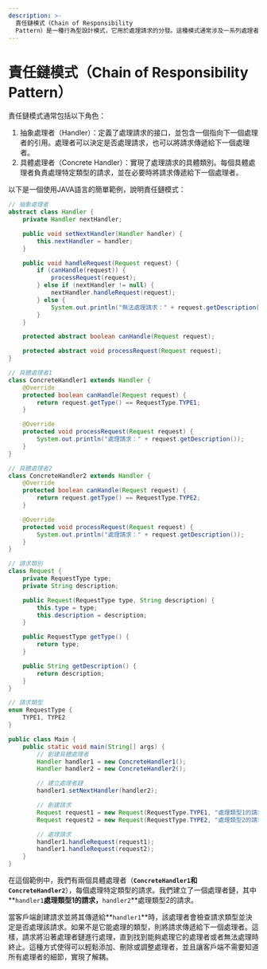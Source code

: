 ```yaml
---
description: >-
  責任鏈模式（Chain of Responsibility
  Pattern）是一種行為型設計模式，它用於處理請求的分發。這種模式通常涉及一系列處理者（Handler），每個處理者都負責處理特定類型的請求，並在必要時將請求傳遞給下一個處理者。這樣形成了一個責任鏈，請求沿著鏈傳遞，直到某個處理者能夠處理它為止。
---
```


# 責任鏈模式（Chain of Responsibility Pattern）

責任鏈模式通常包括以下角色：

1. 抽象處理者（Handler）：定義了處理請求的接口，並包含一個指向下一個處理者的引用。處理者可以決定是否處理請求，也可以將請求傳遞給下一個處理者。
2. 具體處理者（Concrete Handler）：實現了處理請求的具體類別。每個具體處理者負責處理特定類型的請求，並在必要時將請求傳遞給下一個處理者。

以下是一個使用JAVA語言的簡單範例，說明責任鏈模式：

```java
// 抽象處理者
abstract class Handler {
    private Handler nextHandler;

    public void setNextHandler(Handler handler) {
        this.nextHandler = handler;
    }

    public void handleRequest(Request request) {
        if (canHandle(request)) {
            processRequest(request);
        } else if (nextHandler != null) {
            nextHandler.handleRequest(request);
        } else {
            System.out.println("無法處理請求：" + request.getDescription());
        }
    }

    protected abstract boolean canHandle(Request request);

    protected abstract void processRequest(Request request);
}

// 具體處理者1
class ConcreteHandler1 extends Handler {
    @Override
    protected boolean canHandle(Request request) {
        return request.getType() == RequestType.TYPE1;
    }

    @Override
    protected void processRequest(Request request) {
        System.out.println("處理請求：" + request.getDescription());
    }
}

// 具體處理者2
class ConcreteHandler2 extends Handler {
    @Override
    protected boolean canHandle(Request request) {
        return request.getType() == RequestType.TYPE2;
    }

    @Override
    protected void processRequest(Request request) {
        System.out.println("處理請求：" + request.getDescription());
    }
}

// 請求類別
class Request {
    private RequestType type;
    private String description;

    public Request(RequestType type, String description) {
        this.type = type;
        this.description = description;
    }

    public RequestType getType() {
        return type;
    }

    public String getDescription() {
        return description;
    }
}

// 請求類型
enum RequestType {
    TYPE1, TYPE2
}

public class Main {
    public static void main(String[] args) {
        // 創建具體處理者
        Handler handler1 = new ConcreteHandler1();
        Handler handler2 = new ConcreteHandler2();

        // 建立處理者鏈
        handler1.setNextHandler(handler2);

        // 創建請求
        Request request1 = new Request(RequestType.TYPE1, "處理類型1的請求");
        Request request2 = new Request(RequestType.TYPE2, "處理類型2的請求");

        // 處理請求
        handler1.handleRequest(request1);
        handler1.handleRequest(request2);
    }
}
```

在這個範例中，我們有兩個具體處理者（**`ConcreteHandler1`和`ConcreteHandler2`**），每個處理特定類型的請求。我們建立了一個處理者鏈，其中\*\*`handler1`**處理類型1的請求，**`handler2`\*\*處理類型2的請求。

當客戶端創建請求並將其傳遞給\*\*`handler1`\*\*時，該處理者會檢查請求類型並決定是否處理該請求。如果不是它能處理的類型，則將請求傳遞給下一個處理者。這樣，請求將沿著處理者鏈進行處理，直到找到能夠處理它的處理者或者無法處理時終止。這種方式使得可以輕鬆添加、刪除或調整處理者，並且讓客戶端不需要知道所有處理者的細節，實現了解耦。
